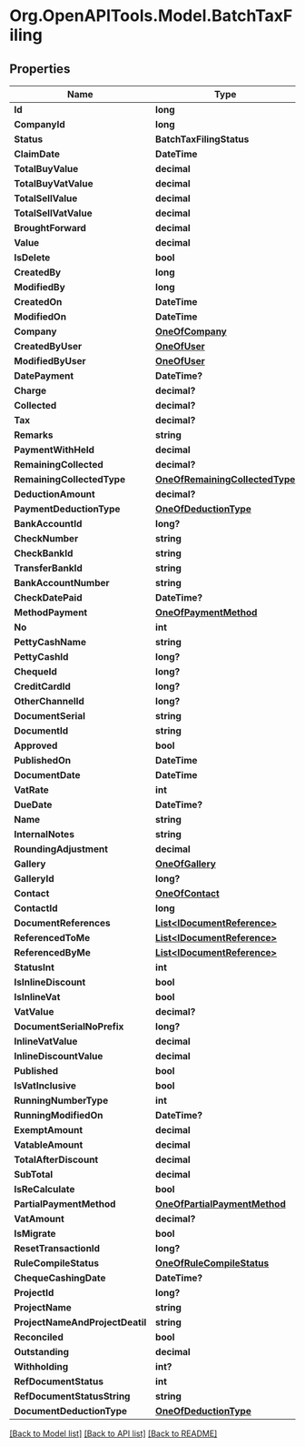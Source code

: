 # Org.OpenAPITools.Model.BatchTaxFiling

## Properties

Name | Type | Description | Notes
------------ | ------------- | ------------- | -------------
**Id** | **long** |  | [optional] 
**CompanyId** | **long** |  | 
**Status** | **BatchTaxFilingStatus** |  | [optional] 
**ClaimDate** | **DateTime** |  | 
**TotalBuyValue** | **decimal** |  | [optional] 
**TotalBuyVatValue** | **decimal** |  | [optional] 
**TotalSellValue** | **decimal** |  | [optional] 
**TotalSellVatValue** | **decimal** |  | [optional] 
**BroughtForward** | **decimal** |  | [optional] 
**Value** | **decimal** |  | [optional] 
**IsDelete** | **bool** |  | [optional] 
**CreatedBy** | **long** |  | [optional] 
**ModifiedBy** | **long** |  | [optional] 
**CreatedOn** | **DateTime** |  | 
**ModifiedOn** | **DateTime** |  | 
**Company** | [**OneOfCompany**](OneOfCompany.md) |  | [optional] 
**CreatedByUser** | [**OneOfUser**](OneOfUser.md) |  | [optional] 
**ModifiedByUser** | [**OneOfUser**](OneOfUser.md) |  | [optional] 
**DatePayment** | **DateTime?** |  | [optional] 
**Charge** | **decimal?** |  | [optional] 
**Collected** | **decimal?** |  | [optional] 
**Tax** | **decimal?** |  | [optional] 
**Remarks** | **string** |  | [optional] 
**PaymentWithHeld** | **decimal** |  | [optional] 
**RemainingCollected** | **decimal?** |  | [optional] 
**RemainingCollectedType** | [**OneOfRemainingCollectedType**](OneOfRemainingCollectedType.md) |  | [optional] 
**DeductionAmount** | **decimal?** |  | [optional] 
**PaymentDeductionType** | [**OneOfDeductionType**](OneOfDeductionType.md) |  | [optional] 
**BankAccountId** | **long?** |  | [optional] 
**CheckNumber** | **string** |  | [optional] 
**CheckBankId** | **string** |  | [optional] 
**TransferBankId** | **string** |  | [optional] 
**BankAccountNumber** | **string** |  | [optional] 
**CheckDatePaid** | **DateTime?** |  | [optional] 
**MethodPayment** | [**OneOfPaymentMethod**](OneOfPaymentMethod.md) |  | [optional] 
**No** | **int** |  | [optional] 
**PettyCashName** | **string** |  | [optional] 
**PettyCashId** | **long?** |  | [optional] 
**ChequeId** | **long?** |  | [optional] 
**CreditCardId** | **long?** |  | [optional] 
**OtherChannelId** | **long?** |  | [optional] 
**DocumentSerial** | **string** |  | [optional] 
**DocumentId** | **string** |  | [optional] 
**Approved** | **bool** |  | [optional] 
**PublishedOn** | **DateTime** |  | [optional] 
**DocumentDate** | **DateTime** |  | [optional] 
**VatRate** | **int** |  | [optional] 
**DueDate** | **DateTime?** |  | [optional] 
**Name** | **string** |  | [optional] 
**InternalNotes** | **string** |  | [optional] 
**RoundingAdjustment** | **decimal** |  | [optional] 
**Gallery** | [**OneOfGallery**](OneOfGallery.md) |  | [optional] 
**GalleryId** | **long?** |  | [optional] 
**Contact** | [**OneOfContact**](OneOfContact.md) |  | [optional] 
**ContactId** | **long** |  | [optional] 
**DocumentReferences** | [**List&lt;IDocumentReference&gt;**](IDocumentReference.md) |  | [optional] 
**ReferencedToMe** | [**List&lt;IDocumentReference&gt;**](IDocumentReference.md) |  | [optional] 
**ReferencedByMe** | [**List&lt;IDocumentReference&gt;**](IDocumentReference.md) |  | [optional] 
**StatusInt** | **int** |  | [optional] 
**IsInlineDiscount** | **bool** |  | [optional] 
**IsInlineVat** | **bool** |  | [optional] 
**VatValue** | **decimal?** |  | [optional] 
**DocumentSerialNoPrefix** | **long?** |  | [optional] 
**InlineVatValue** | **decimal** |  | [optional] 
**InlineDiscountValue** | **decimal** |  | [optional] 
**Published** | **bool** |  | [optional] 
**IsVatInclusive** | **bool** |  | [optional] 
**RunningNumberType** | **int** |  | [optional] 
**RunningModifiedOn** | **DateTime?** |  | [optional] 
**ExemptAmount** | **decimal** |  | [optional] 
**VatableAmount** | **decimal** |  | [optional] 
**TotalAfterDiscount** | **decimal** |  | [optional] 
**SubTotal** | **decimal** |  | [optional] 
**IsReCalculate** | **bool** |  | [optional] 
**PartialPaymentMethod** | [**OneOfPartialPaymentMethod**](OneOfPartialPaymentMethod.md) |  | [optional] 
**VatAmount** | **decimal?** |  | [optional] 
**IsMigrate** | **bool** |  | [optional] 
**ResetTransactionId** | **long?** |  | [optional] 
**RuleCompileStatus** | [**OneOfRuleCompileStatus**](OneOfRuleCompileStatus.md) |  | [optional] 
**ChequeCashingDate** | **DateTime?** |  | [optional] 
**ProjectId** | **long?** |  | [optional] 
**ProjectName** | **string** |  | [optional] 
**ProjectNameAndProjectDeatil** | **string** |  | [optional] 
**Reconciled** | **bool** |  | [optional] 
**Outstanding** | **decimal** |  | [optional] 
**Withholding** | **int?** |  | [optional] 
**RefDocumentStatus** | **int** |  | [optional] 
**RefDocumentStatusString** | **string** |  | [optional] 
**DocumentDeductionType** | [**OneOfDeductionType**](OneOfDeductionType.md) |  | [optional] 

[[Back to Model list]](../README.md#documentation-for-models) [[Back to API list]](../README.md#documentation-for-api-endpoints) [[Back to README]](../README.md)

